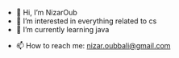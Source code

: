 - 👋 Hi, I’m NizarOub
- 👀 I’m interested in everything related to cs
- 🌱 I’m currently learning java
<!--- - 💞️ I’m looking to collaborate on ...--->
- 📫 How to reach me: nizar.oubbali@gmail.com

<!---
NizarOub/NizarOub is a ✨ special ✨ repository because its `README.md` (this file) appears on your GitHub profile.
You can click the Preview link to take a look at your changes.
--->
